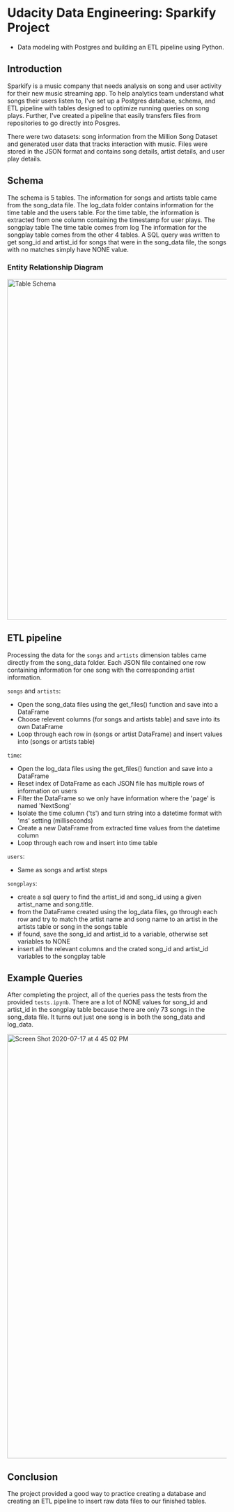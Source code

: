 # Udacity Data Engineering: Sparkify Project

- Data modeling with Postgres and building an ETL pipeline using Python. 


## Introduction

Sparkify is a music company that needs analysis on song and user activity for their new music streaming app. To help analytics team understand what songs their users listen to, I've set up a Postgres database, schema, and ETL pipeline with tables designed to optimize running queries on song plays. Further, I've created a pipeline that easily transfers files from repositories to go directly into Posgres.

There were two datasets: song information from the Million Song Dataset and generated user data that tracks interaction with music. Files were stored in the JSON format and contains song details, artist details, and user play details.


## Schema
The schema is 5 tables. The information for songs and artists table came from the 
song_data file. The log_data folder contains information for the time table and the users table. For the time table, the information is extracted from one column containing the timestamp for user plays. The songplay table 
The time table comes from log The information for the songplay table comes from the other 4 tables. A SQL query was written to get song_id and artist_id for songs that were in the song_data file, the songs with no matches simply have NONE value. 

### Entity Relationship Diagram

<img width="781" alt="Table Schema" src="https://user-images.githubusercontent.com/53429726/94280085-fd2c6880-ff1a-11ea-86e8-8e62dbc5ea1b.png">



## ETL pipeline

Processing the data for the `songs` and `artists` dimension tables came directly from the song_data folder. Each JSON file contained one row containing information for one song with the corresponding artist information. 


`songs` and `artists`:
- Open the song_data files using the get_files() function and save into a DataFrame
- Choose relevent columns (for songs and artists table) and save into its own DataFrame
- Loop through each row in (songs or artist DataFrame) and insert values into (songs or artists table)

`time`:
- Open the log_data files using the get_files() function and save into a DataFrame
- Reset index of DataFrame as each JSON file has multiple rows of information on users
- Filter the DataFrame so we only have information where the 'page' is named 'NextSong'
- Isolate the time column ('ts') and turn string into a datetime format with 'ms' setting (milliseconds)
- Create a new DataFrame from extracted time values from the datetime column
- Loop through each row and insert into time table

`users`:
- Same as songs and artist steps

`songplays`:
- create a sql query to find the artist_id and song_id using a given artist_name and song.title.
- from the DataFrame created using the log_data files, go through each row and try to match the artist name and song name to an artist in the artists table or song in the songs table
- if found, save the song_id and artist_id to a variable, otherwise set variables to NONE
- insert all the relevant columns and the crated song_id and artist_id variables to the songplay table


## Example Queries
After completing the project, all of the queries pass the tests from the provided `tests.ipynb`. There are a lot of NONE values for song_id and artist_id in the songplay table because there are only 73 songs in the song_data file. It turns out just one song is in both the song_data and log_data.


<img width="972" alt="Screen Shot 2020-07-17 at 4 45 02 PM" src="https://user-images.githubusercontent.com/53429726/94289298-85fcd180-ff26-11ea-90e6-44c15ba176b9.png">


## Conclusion
The project provided a good way to practice creating a database and creating an ETL pipeline to insert raw data files to our finished tables.